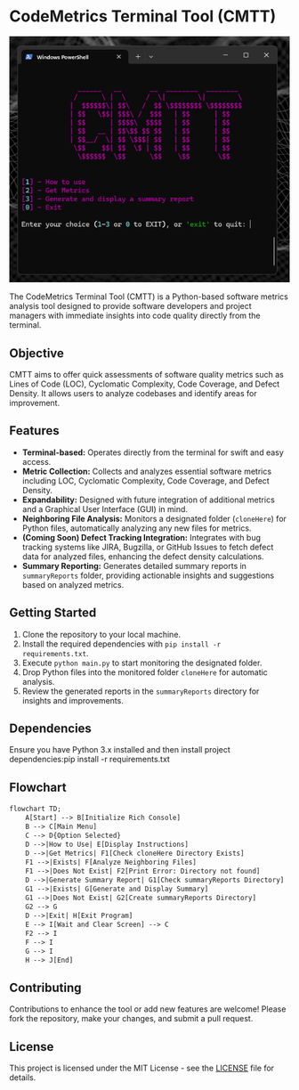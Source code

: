 # CodeMetrics Terminal Tool (CMTT)

![Alt text](/ASSET/MainMenu.png)


The CodeMetrics Terminal Tool (CMTT) is a Python-based software metrics analysis tool designed to provide software developers and project managers with immediate insights into code quality directly from the terminal. 

## Objective

CMTT aims to offer quick assessments of software quality metrics such as Lines of Code (LOC), Cyclomatic Complexity, Code Coverage, and Defect Density. It allows users to analyze codebases and identify areas for improvement.

## Features

- **Terminal-based:** Operates directly from the terminal for swift and easy access.
- **Metric Collection:** Collects and analyzes essential software metrics including LOC, Cyclomatic Complexity, Code Coverage, and Defect Density.
- **Expandability:** Designed with future integration of additional metrics and a Graphical User Interface (GUI) in mind.
- **Neighboring File Analysis:** Monitors a designated folder (`cloneHere`) for Python files, automatically analyzing any new files for metrics.
- **(Coming Soon) Defect Tracking Integration:** Integrates with bug tracking systems like JIRA, Bugzilla, or GitHub Issues to fetch defect data for analyzed files, enhancing the defect density calculations.
- **Summary Reporting:** Generates detailed summary reports in `summaryReports` folder, providing actionable insights and suggestions based on analyzed metrics.

## Getting Started

1. Clone the repository to your local machine.
2. Install the required dependencies with `pip install -r requirements.txt`.
3. Execute `python main.py` to start monitoring the designated folder.
4. Drop Python files into the monitored folder `cloneHere` for automatic analysis.
5. Review the generated reports in the `summaryReports` directory for insights and improvements.

## Dependencies

Ensure you have Python 3.x installed and then install project dependencies:pip install -r requirements.txt

## Flowchart

```mermaid
flowchart TD;
    A[Start] --> B[Initialize Rich Console]
    B --> C[Main Menu]
    C --> D{Option Selected}
    D -->|How to Use| E[Display Instructions]
    D -->|Get Metrics| F1[Check cloneHere Directory Exists]
    F1 -->|Exists| F[Analyze Neighboring Files]
    F1 -->|Does Not Exist| F2[Print Error: Directory not found]
    D -->|Generate Summary Report| G1[Check summaryReports Directory]
    G1 -->|Exists| G[Generate and Display Summary]
    G1 -->|Does Not Exist| G2[Create summaryReports Directory]
    G2 --> G
    D -->|Exit| H[Exit Program]
    E --> I[Wait and Clear Screen] --> C
    F2 --> I
    F --> I
    G --> I
    H --> J[End]
```
## Contributing

Contributions to enhance the tool or add new features are welcome! Please fork the repository, make your changes, and submit a pull request.

## License

This project is licensed under the MIT License - see the [LICENSE](LICENSE) file for details.

